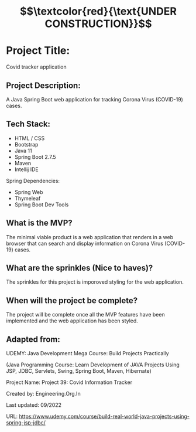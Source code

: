 # $$\textcolor{red}{\text{UNDER CONSTRUCTION}}$$

# Project Title:

Covid tracker application

## Project Description: 

A Java Spring Boot web application for tracking Corona Virus (COVID-19) cases.

## Tech Stack:

- HTML / CSS 
- Bootstrap
- Java 11
- Spring Boot 2.7.5
- Maven
- Intellij IDE

Spring Dependencies:
- Spring Web
- Thymeleaf 
- Spring Boot Dev Tools

## What is the MVP?

The minimal viable product is a web application that renders in a web browser that can search and display information on Corona Virus (COVID-19) cases.

## What are the sprinkles (Nice to haves)?

The sprinkles for this project is imporoved styling for the web application.

## When will the project be complete?

The project will be complete once all the MVP features have been implemented and the web application has been styled.

## Adapted from:

UDEMY: Java Development Mega Course: Build Projects Practically

(Java Programming Course: Learn Development of JAVA Projects Using JSP, JDBC, Servlets, Swing, Spring Boot, Maven, Hibernate)

Project Name: Project 39: Covid Information Tracker

Created by: Engineering.Org.In

Last updated: 09/2022

URL: https://www.udemy.com/course/build-real-world-java-projects-using-spring-jsp-jdbc/
